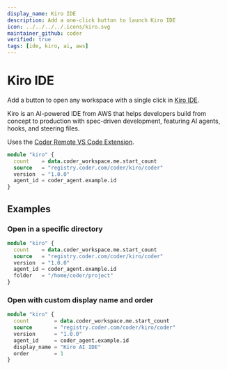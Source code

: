 ```yaml
---
display_name: Kiro IDE
description: Add a one-click button to launch Kiro IDE
icon: ../../../../.icons/kiro.svg
maintainer_github: coder
verified: true
tags: [ide, kiro, ai, aws]
---
```


# Kiro IDE

Add a button to open any workspace with a single click in [Kiro IDE](https://kiro.dev).

Kiro is an AI-powered IDE from AWS that helps developers build from concept to production with spec-driven development, featuring AI agents, hooks, and steering files.

Uses the [Coder Remote VS Code Extension](https://github.com/coder/vscode-coder).

```tf
module "kiro" {
  count    = data.coder_workspace.me.start_count
  source   = "registry.coder.com/coder/kiro/coder"
  version  = "1.0.0"
  agent_id = coder_agent.example.id
}
```

## Examples

### Open in a specific directory

```tf
module "kiro" {
  count    = data.coder_workspace.me.start_count
  source   = "registry.coder.com/coder/kiro/coder"
  version  = "1.0.0"
  agent_id = coder_agent.example.id
  folder   = "/home/coder/project"
}
```

### Open with custom display name and order

```tf
module "kiro" {
  count        = data.coder_workspace.me.start_count
  source       = "registry.coder.com/coder/kiro/coder"
  version      = "1.0.0"
  agent_id     = coder_agent.example.id
  display_name = "Kiro AI IDE"
  order        = 1
}
```
